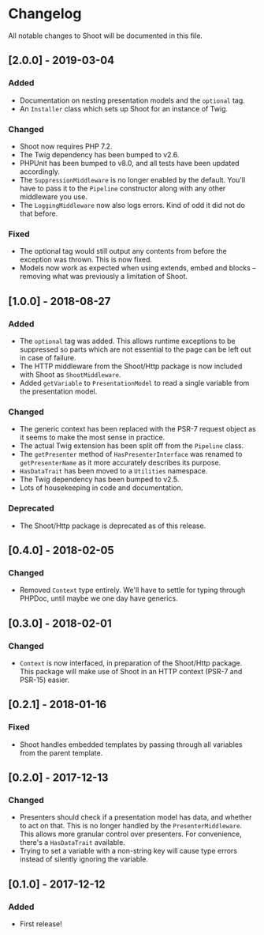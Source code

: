 # Changelog
All notable changes to Shoot will be documented in this file.

## [2.0.0] - 2019-03-04
### Added
- Documentation on nesting presentation models and the `optional` tag.
- An `Installer` class which sets up Shoot for an instance of Twig.

### Changed
- Shoot now requires PHP 7.2.
- The Twig dependency has been bumped to v2.6.
- PHPUnit has been bumped to v8.0, and all tests have been updated accordingly.
- The `SuppressionMiddleware` is no longer enabled by the default. You'll have to pass it to the `Pipeline` constructor
along with any other middleware you use.
- The `LoggingMiddleware` now also logs errors. Kind of odd it did not do that before.

### Fixed
- The optional tag would still output any contents from before the exception was thrown. This is now fixed.
- Models now work as expected when using extends, embed and blocks – removing what was previously a limitation of Shoot.


## [1.0.0] - 2018-08-27
### Added
- The `optional` tag was added. This allows runtime exceptions to be suppressed so parts which are not essential to the
page can be left out in case of failure.  
- The HTTP middleware from the Shoot/Http package is now included with Shoot as `ShootMiddleware`. 
- Added `getVariable` to `PresentationModel` to read a single variable from the presentation model.

### Changed
- The generic context has been replaced with the PSR-7 request object as it seems to make the most sense in practice. 
- The actual Twig extension has been split off from the `Pipeline` class.
- The `getPresenter` method of `HasPresenterInterface` was renamed to `getPresenterName` as it more accurately describes
its purpose. 
- `HasDataTrait` has been moved to a `Utilities` namespace.
- The Twig dependency has been bumped to v2.5.
- Lots of housekeeping in code and documentation.

### Deprecated
- The Shoot/Http package is deprecated as of this release.

## [0.4.0] - 2018-02-05
### Changed
- Removed `Context` type entirely. We'll have to settle for typing through PHPDoc, until maybe we one day have generics.

## [0.3.0] - 2018-02-01
### Changed
- `Context` is now interfaced, in preparation of the Shoot/Http package. This package will make use of Shoot in an HTTP
context (PSR-7 and PSR-15) easier.

## [0.2.1] - 2018-01-16
### Fixed
- Shoot handles embedded templates by passing through all variables from the parent template.

## [0.2.0] - 2017-12-13
### Changed
- Presenters should check if a presentation model has data, and whether to act on that. This is no longer handled by the
`PresenterMiddleware`. This allows more granular control over presenters. For convenience, there's a `HasDataTrait`
available.
- Trying to set a variable with a non-string key will cause type errors instead of silently ignoring the variable.

## [0.1.0] - 2017-12-12
### Added
- First release!
